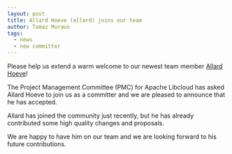```yaml
---
layout: post
title: Allard Hoeve (allard) joins our team
author: Tomaz Muraus
tags:
  - news
  - new committer
---
```


Please help us extend a warm welcome to our newest team member [Allard
Hoeve][1]!

The Project Management Committee (PMC) for Apache Libcloud has asked Allard
Hoeve to join us as a committer and we are pleased to announce that he has
accepted.

Allard has joined the community just recently, but he has already contributed
some high quality changes and proposals.

We are happy to have him on our team and we are looking forward to his future
contributions.

[1]: https://github.com/allardhoeve
